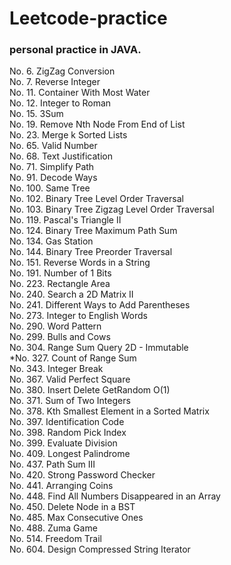 # Leetcode-practice

### personal practice in JAVA.

No. 6.     ZigZag Conversion <br>
No. 7.     Reverse Integer <br>
No. 11.    Container With Most Water <br>
No. 12.    Integer to Roman <br>
No. 15.    3Sum <br>
No. 19.    Remove Nth Node From End of List <br>
No. 23.    Merge k Sorted Lists <br>
No. 65.    Valid Number <br>
No. 68.    Text Justification <br>
No. 71.    Simplify Path <br>
No. 91.    Decode Ways <br>
No. 100.   Same Tree <br>
No. 102.   Binary Tree Level Order Traversal <br>
No. 103.   Binary Tree Zigzag Level Order Traversal <br>
No. 119.   Pascal's Triangle II <br>
No. 124.   Binary Tree Maximum Path Sum <br>
No. 134.   Gas Station <br>
No. 144.   Binary Tree Preorder Traversal <br>
No. 151.   Reverse Words in a String <br>
No. 191.   Number of 1 Bits <br>
No. 223.   Rectangle Area  <br>
No. 240.   Search a 2D Matrix II <br>
No. 241.   Different Ways to Add Parentheses <br> 
No. 273.   Integer to English Words <br>
No. 290.   Word Pattern <br>
No. 299.   Bulls and Cows <br>
No. 304.   Range Sum Query 2D - Immutable <br>
*No. 327.  Count of Range Sum <br>
No. 343.   Integer Break <br>
No. 367.   Valid Perfect Square <br>
No. 380.   Insert Delete GetRandom O(1) <br>
No. 371.   Sum of Two Integers <br>
No. 378.   Kth Smallest Element in a Sorted Matrix <br>
No. 397.   Identification Code <br>
No. 398.   Random Pick Index <br>
No. 399.   Evaluate Division <br>
No. 409.   Longest Palindrome <br>
No. 437.   Path Sum III  <br>
No. 420.   Strong Password Checker <br>
No. 441.   Arranging Coins <br>
No. 448.   Find All Numbers Disappeared in an Array <br>
No. 450.   Delete Node in a BST <br>
No. 485.   Max Consecutive Ones <br>
No. 488.   Zuma Game <br>
No. 514.   Freedom Trail <br>
No. 604.   Design Compressed String Iterator <br>

